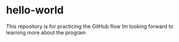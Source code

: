 # hello-world
This repository is for practicing the GitHub flow
Im looking forward to learning more about the program
